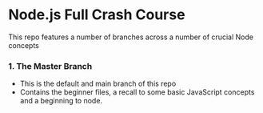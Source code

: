 # Node.js Full Crash Course
This repo features a number of branches across a number of crucial Node concepts

### 1. The Master Branch
- This is the default and main branch of this repo
- Contains the beginner files, a recall to some basic JavaScript concepts and a beginning to node.
